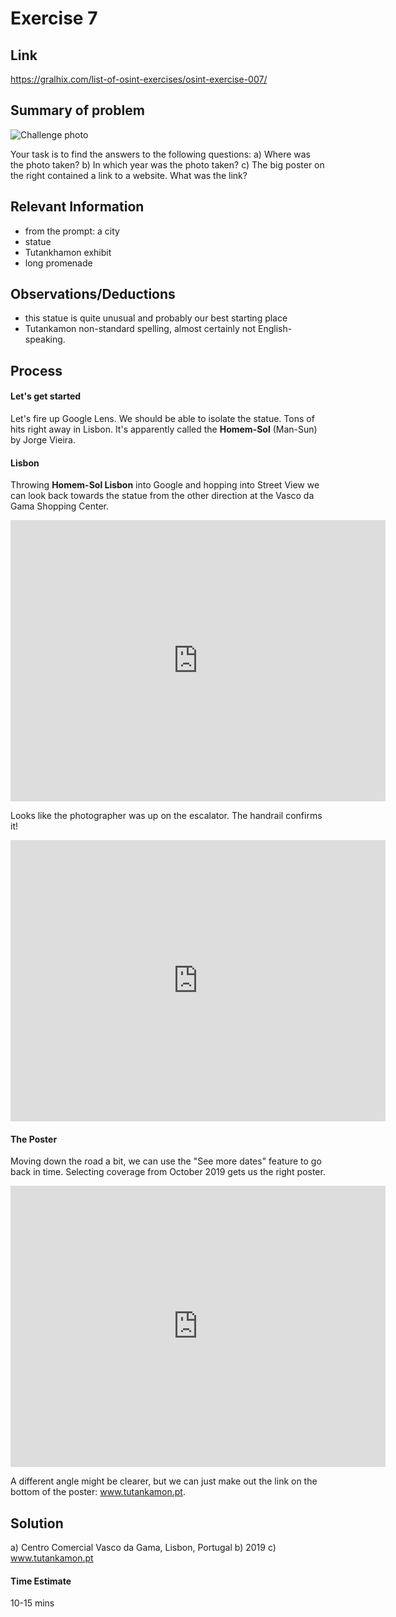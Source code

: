 # Exercise 7

## Link
https://gralhix.com/list-of-osint-exercises/osint-exercise-007/

## Summary of problem
![Challenge photo](https://gralhix.com/wp-content/uploads/2023/02/osintexercise007.png)

Your task is to find the answers to the following questions:
a) Where was the photo taken?
b) In which year was the photo taken?
c) The big poster on the right contained a link to a website. What was the link?

## Relevant Information
- from the prompt: a city
- statue
- Tutankhamon exhibit
- long promenade

## Observations/Deductions
- this statue is quite unusual and probably our best starting place
- Tutankamon non-standard spelling, almost certainly not English-speaking.

## Process

#### Let's get started

Let's fire up Google Lens. We should be able to isolate the statue.
Tons of hits right away in Lisbon. It's apparently called the **Homem-Sol** (Man-Sun) by Jorge Vieira.

#### Lisbon
Throwing **Homem-Sol Lisbon** into Google and hopping into Street View we can look back towards the statue from the other direction at the Vasco da Gama Shopping Center.
<iframe src="https://www.google.com/maps/embed?pb=!4v1719106130259!6m8!1m7!1s7TNhAP-zM9KzQnU35lt9kw!2m2!1d38.76755741051269!2d-9.095518743615855!3f275.9031826830781!4f-1.8208178525486005!5f0.9325936259630369" width="600" height="450" style="border:0;" allowfullscreen="" loading="lazy" referrerpolicy="no-referrer-when-downgrade"></iframe>

Looks like the photographer was up on the escalator. The handrail confirms it!

<iframe src="https://www.google.com/maps/embed?pb=!4v1719107756331!6m8!1m7!1soUcJPTlGJOnQlNHImeKqKQ!2m2!1d38.76760382450399!2d-9.095934347261856!3f313.2465133910236!4f-3.013573146039562!5f0.7820865974627469" width="600" height="450" style="border:0;" allowfullscreen="" loading="lazy" referrerpolicy="no-referrer-when-downgrade"></iframe>

#### The Poster
Moving down the road a bit, we can use the "See more dates" feature to go back in time. Selecting coverage from October 2019 gets us the right poster.
<iframe src="https://www.google.com/maps/embed?pb=!4v1719107175671!6m8!1m7!1srruqVJGj94KR50obLk2Ytg!2m2!1d38.76741089189132!2d-9.09594413772427!3f137.31120810149025!4f4.5643599224649165!5f3.3244568314898113" width="600" height="450" style="border:0;" allowfullscreen="" loading="lazy" referrerpolicy="no-referrer-when-downgrade"></iframe>

A different angle might be clearer, but we can just make out the link on the bottom of the poster: www.tutankamon.pt.

## Solution

a) Centro Comercial Vasco da Gama, Lisbon, Portugal
b) 2019
c) www.tutankamon.pt

#### Time Estimate
10-15 mins